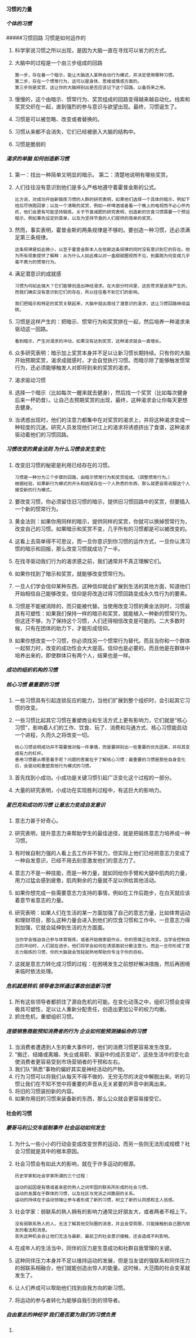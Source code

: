 #### 习惯的力量



#### ***个体的习惯***

#####习惯回路    习惯是如何运作的

1. 科学家说习惯之所以出现，是因为大脑一直在寻找可以省力的方式。

2. 大脑中的过程是一个由三步组成的回路

   ```
   第一步，存在着一个暗示，能让大脑进入某种自动行为模式，并决定使用哪种习惯。
   第二步，存在一个惯常行为，这可以是身体、思维或情感方面的。
   第三步则是奖赏，这让你的大脑辨别出是否应该记下这个回路，以备将来之用。
   ```

3. 慢慢的，这个由暗示、惯常行为、奖赏组成的回路变得越来越自动化。线索和奖赏交织在一起，直到强烈的参与意识与欲望出现。最终，习惯诞生了。

4. 习惯是可以被忽略、改变或者替换的。

5. 习惯从来都不会消失，它们已经被嵌入大脑的结构中。

6. 习惯是脆弱的

##### 渴求的单脑    如何创造新习惯

1. 第一：找出一种简单又明显的暗示。 第二：清楚地说明有哪些奖赏。

2. 人们往往没有意识到他们是多么严格地遵守着霍普金斯的公式。

   ```
   比方说，对成功开始新锻炼习惯的人群的研究表明，如果他们选择一个具体的暗示，例如下班后尽快跑回家；以及一个清晰的奖赏，例如一杯啤酒或者看一个晚上的电视而不必心怀内疚，他们会更有可能坚持锻炼。关于节食减肥的研究表明，创造新的饮食习惯需要一个预设暗示，例如事先设定的菜单，以及为坚持节食的人们提供的简单的奖赏。
   ```

3. 然而，事实表明，霍普金斯的两条规律是不够的。要创造一种习惯，还必须满足第三条规律。

   ```
   这条规律是如此微小，以至于霍普金斯本人在依赖这条规律的同时没有意识到它的存在。他为所有现象提供了解释：从为什么人如此难以对一盒甜甜圈视而不见，到晨跑为何变成几乎毫不费力的惯常行为。
   ```

4. 满足潜意识的成就感

   ```
   习惯为何如此强大？它们能够创造出神经渴求。在大部分时间里，这些苛求是逐渐产生的，而我们确实没有意识到它们的存在，所以往往看不到它们的影响。
   
   我们把暗示和特定的奖赏关联起来，大脑中就出席线了潜意识的渴求，这让习惯回路继续运转。
   ```

5. 习惯是这样产生的：把暗示、惯常行为和奖赏拼在一起，然后培养一种渴求来驱动这一回路。

   ```
   看到暗示，产生对渴求的冲动，如果没有达到奖赏，这种渴求就会一直增长。
   ```

6. 众多研究表明：暗示加上奖赏本身并不足以让新习惯长期持续。只有你的大脑开始预期奖赏，渴求成就感时，才会自觉执行习惯。而暗示除了能够触发惯常行为，还必须能够触发人对即将到来的奖赏的渴求。

7. 渴求驱动习惯

8. 选择一个暗示（比如每次一醒来就去健身），然后找一个奖赏（比如每次健身后来一杯奶昔）。让自己去预期奖赏的出现，最终，这种渴求会让你每天更想去健身。

9. 当诱惑出现时，他们的注意力都集中在对奖赏的渴求上，并将这种渴求变成一种轻度的沉迷。研究人员发现他们对江上的渴求将诱惑挤出了食谱，这种渴求驱动着他们的习惯回路。

##### 习惯改变的黄金法则    为什么习惯会发生变化

1. 改变旧习惯的秘密是利用已经存在的习惯。

   ```
   习惯是一种分为三个步骤的回路，由暗示惯常行为和奖赏组成。（调整惯常行为。）
   根据经验，如果新行为模式的开头和结尾存在一个人熟悉的东西，那么就更容易说服这个人接受新的行为模式。
   ```

2. 要改变习惯，你必须留住旧习惯的暗示，提供旧习惯回路中的奖赏，但要插入一个新的惯常行为。

3. 黄金法则：如果你用同样的暗示，提供同样的奖赏，你就可以换掉惯常行为，改变自己的习惯。如果暗示和奖赏不变，几乎所有的习惯都是可以被改变的。

4. 这看上去简单得不可思议，而一旦你意识到你习惯的运作方式，一旦你认清习惯的暗示和回报，那么改变习惯就成功了一半。

5. 在找寻驱动我们行为的渴求感之前，我们通常并不真正理解它们。

6. 如果你找到了暗示和奖赏，就能够改变惯常行为。

7. 一旦人们学会信仰某种东西，这种信仰就会扩展到生活的其他方面，知道他们开始相信自己能够改变。信仰是将改造过得习惯回路变成永久性行为的要素。

8. 习惯是不能被消除的，而只能被代替。当使用改变习惯的黄金法则时，习惯最具有可塑性：如果我们保持一样的暗示和奖赏，就能植入一种新的惯常行为。但这还不够，为了保持这个习惯，人们还得相信改变是可能的。二大多数时候，只有在团体的助力下，才能形成信仰。

9. 如果你想改变一个习惯，你必须找另一个惯常行为替代。而且当你和一个群体一起努力时，改变的成功性会大大提高。信仰也是必要的，而且他是在群体中培养出来的，即使群体只有两个人，结果也是一样。



#### ***成功的组织机构的习惯***

##### 核心习惯    最重要的习惯

1. 一些习惯具有引起连锁反应的能力，当他们扩展到整个组织时，会引起其它习惯的改变。

2. 一些习惯比起其它习惯在重塑商业和生活方式上更有影响力，它们就是“核心习惯”，影响着人们的工作、饮食、玩了、消费和沟通方式、核心习惯能启动一个进程，久而久之将改变一切。

   ```
   核心习惯说明成功并不需要做对每一件事情，而是要辨别出一些重要的优先因素，并将其变成有力的杠杆。
   善用习惯要从哪里着手呢？问题的答案在于了解核心习惯：最重要的习惯是那些自身变化后，会驱动和重塑其他行为模式的习惯。
   ```

3. 首先找到小成功。小成功是关键习惯引起广泛变化这个过程的一部分。

4. 大量的研究表明，小成功在实现胜利过程中，有这巨大的影响力。

##### 星巴克和成功的习惯    让意志力变成自发意识

1. 意志力甚于好奇心。

2. 研究表明，提升意志力来帮助学生的最佳途径，就是把锻炼意志力培养成一种习惯。

3. 有时候自制力强的人看上去工作并不努力，但实际上他们已经把意志力变成了一种自发意识，已经不用去刻意激发他们的意志力了。

4. 意志力不是一种技能，而是一种力量，就如同给你手臂和大腿中肌肉的力量，用力过猛会感到疲惫，肌肉剩余的力量就不足以供给其他活动。

5. 如果你想完成一些需要意志力支持的事情，例如在工作后跑步，在白天就应该着意节省意志的力量。

6. 研究表明：如果人们在生活的某一方面加强了自己的意志力量，比如体育运动和理财项目，那么这种力量会进入到他们的饮食习惯和工作中。一旦意志力得到加强，它就会延伸到生活的方方面面。

   ```
   当你学会强迫自己参与体育锻炼，或者开始做家庭作业，你的思维正在改变。当学会控制自己的冲动时，人们就在进步。他们将学会如何在诱惑面前分散注意力。而且一旦你形成了意志力锻炼的习惯，你的大脑就会驾轻就熟地帮助你专注于你的目标。
   ```

7. 这就是意志力转化成习惯的过程：在困境发生之前想好解决措施，然后再困境来临时依法处理。

##### 危机就是转机    领导者怎样通过事故创造新习惯
1. 所有这些领导者都抓住了源自危机的可能。在变化动荡之中，组织习惯会变得极具可塑性，足以让人重新分配责任，创造出更加公平的权力均衡。
2. 抓住危机，重塑组织习惯。

##### 连锁销售商能预知消费者的行为     企业如何能预测操纵你的习惯

1. 当消费者遭遇到人生的重大事件时，他们的消费习惯更容易发生改变。
2. “搬迁、结婚或离婚、失业或易职、家庭中的成员变动”，这些生活中的变化会使消费者更容易受到市场营销者的干预和左右。
3. 我们队“熟悉”事物的偏好其实是神经活动的产物。
4. 行为习惯可以将我们从每天不得不做的、无穷无尽的决定中解脱出来。听的习惯让我们在不知不觉中将重要的声音从无关紧要的声音中剥离出来。
5. 将旧的习惯装扮新的内容。
6. 如果你用旧的习惯来装备新的东西，那么公众就会更容易接受它。

#### 社会的习惯

##### 蒙哥马利公交车抵制事件    社会运动如何发生

1. 为什么一些小小的行动会变成改变世界的运动，而另一些则无法形成规模？社会习惯就是其中的根本原因。

2. 社会习惯会有如此大的影响，就在于许多运动的根源。

   ```
   历史学家和社会学家所谓的三个过程：
   
   运动的起因是有情或者亲密的熟人之间牢固的联系所形成的社会习惯。
   运动的发展在于群体的习惯，以及社区与党派之间脆弱的关系。
   运动的持续在于运动领袖让参与者形成了新的习惯，树立了新的认同感和主人翁感。
   
   ```

3. 社会学家：弱联系的熟人拥有的影响力通常比好朋友大，或者两者不相上下。

   ```
   没有弱联系熟人的人，无法了解其他交际圈的消息，并且会受局限，只能接触到自己圈内朋友的看法和消息。
   丧失这种机会会让他们无法与最新、最前卫的社会意识接触，还会造成不利影响。
   ```

4. 在成年人的生活当中，同伴的压力是生意成功和社群自我管理的关键。

5. 这种同伴压力本身并不足以维持运动的发展，但是当友谊的强联系和同伴压力的弱联系相融合，他们就能创造出惊人的能量。这时候，大范围的社会变革就发生了。

6. 让人们养成可以帮助他们找到自我方向的新习惯。

7. 将运动的参与者转化为能够自我引到的领导者。

##### 自由意志的神经学    我们是否要为我们的习惯负责

1. 







